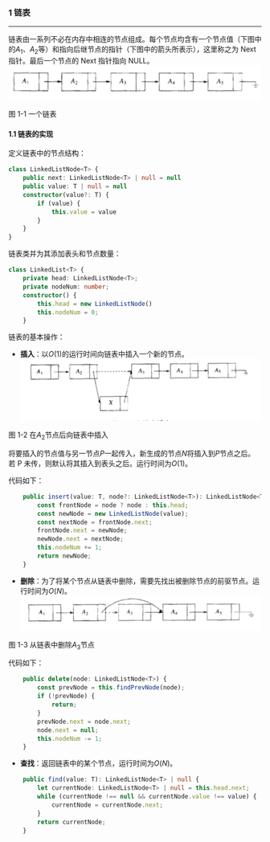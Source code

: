 <!-- @format -->

### 1 链表

---

链表由一系列不必在内存中相连的节点组成。每个节点均含有一个节点值（下图中的$A_1$、$A_2$等）和指向后继节点的指针（下图中的箭头所表示），这里称之为 Next 指针。最后一个节点的 Next 指针指向 NULL。
<img src="../../Assets/Images/ch3/list_overview.png"/>

图 1-1 一个链表

#### 1.1 链表的实现

定义链表中的节点结构：

```typescript
class LinkedListNode<T> {
    public next: LinkedListNode<T> | null = null
    public value: T | null = null
    constructor(value?: T) {
        if (value) {
            this.value = value
        }
    }
}
```

链表类并为其添加表头和节点数量：

```typescript
class LinkedList<T> {
    private head: LinkedListNode<T>;
    private nodeNum: number;
    constructor() {
        this.head = new LinkedListNode()
        this.nodeNum = 0;
    }
```

链表的基本操作：

-   **插入**：以$O(1)$的运行时间向链表中插入一个新的节点。
    <img src="../../Assets/Images/ch3/list_insert.png"/>

图 1-2 在$A_2$节点后向链表中插入

将要插入的节点值与另一节点$P$一起传入，新生成的节点$N$将插入到$P$节点之后。若 P 未传，则默认将其插入到表头之后。运行时间为$O(1)$。

代码如下：

```typescript
    public insert(value: T, node?: LinkedListNode<T>): LinkedListNode<T> {
        const frontNode = node ? node : this.head;
        const newNode = new LinkedListNode(value);
        const nextNode = frontNode.next;
        frontNode.next = newNode;
        newNode.next = nextNode;
        this.nodeNum += 1;
        return newNode;
    }
```

-   **删除**：为了将某个节点从链表中删除，需要先找出被删除节点的前驱节点。运行时间为$O(N)$。
    <img src="../../Assets/Images/ch3/list_delete.png"/>

图 1-3 从链表中删除$A_3$节点

代码如下：

```typescript
    public delete(node: LinkedListNode<T>) {
        const prevNode = this.findPrevNode(node);
        if (!prevNode) {
            return;
        }
        prevNode.next = node.next;
        node.next = null;
        this.nodeNum -= 1;
    }
```

-   **查找**：返回链表中的某个节点，运行时间为$O(N)$。

```typescript
    public find(value: T): LinkedListNode<T> | null {
        let currentNode: LinkedListNode<T> | null = this.head.next;
        while (currentNode !== null && currentNode.value !== value) {
            currentNode = currentNode.next;
        }
        return currentNode;
    }
```
